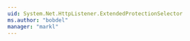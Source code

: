 ```yaml
---
uid: System.Net.HttpListener.ExtendedProtectionSelector
ms.author: "bobdel"
manager: "markl"
---
```

